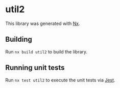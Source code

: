 # util2

This library was generated with [Nx](https://nx.dev).

## Building

Run `nx build util2` to build the library.

## Running unit tests

Run `nx test util2` to execute the unit tests via [Jest](https://jestjs.io).
